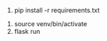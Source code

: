 <!-- To install the packages -->

1. pip install -r requirements.txt

<!-- To start with -->

1. source venv/bin/activate
2. flask run
